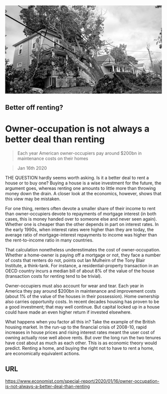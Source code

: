 ![](./images/20200118_SRP081_0.jpg)

## Better off renting?

# Owner-occupation is not always a better deal than renting

> Each year American owner-occupiers pay around $200bn in maintenance costs on their homes

> Jan 16th 2020

THE QUESTION hardly seems worth asking. Is it a better deal to rent a house or to buy one? Buying a house is a wise investment for the future, the argument goes, whereas renting one amounts to little more than throwing money down the drain. A closer look at the economics, however, shows that this view may be mistaken.

For one thing, renters often devote a smaller share of their income to rent than owner-occupiers devote to repayments of mortgage interest (in both cases, this is money handed over to someone else and never seen again). Whether one is cheaper than the other depends in part on interest rates. In the early 1990s, when interest rates were higher than they are today, the average ratio of mortgage-interest repayments to income was higher than the rent-to-income ratio in many countries.

That calculation nonetheless underestimates the cost of owner-occupation. Whether a home-owner is paying off a mortgage or not, they face a number of costs that renters do not, points out Ian Mulheirn of the Tony Blair Institute, a think-tank. For instance, a residential-property transaction in an OECD country incurs a median bill of about 8% of the value of the house (transaction costs for renting tend to be trivial).

Owner-occupiers must also account for wear and tear. Each year in America they pay around $200bn in maintenance and improvement costs (about 1% of the value of the houses in their possession). Home ownership also carries opportunity costs. In recent decades housing has proven to be a good investment; that may well continue. But capital locked up in a house could have made an even higher return if invested elsewhere.

What happens when you factor all this in? Take the example of the British housing market. In the run-up to the financial crisis of 2008-10, rapid increases in house prices and rising interest rates meant the user cost of owning actually rose well above rents. But over the long run the two tenures have cost about as much as each other. This is as economic theory would predict. Renting a home, and buying the right not to have to rent a home, are economically equivalent actions.

## URL

https://www.economist.com/special-report/2020/01/16/owner-occupation-is-not-always-a-better-deal-than-renting
